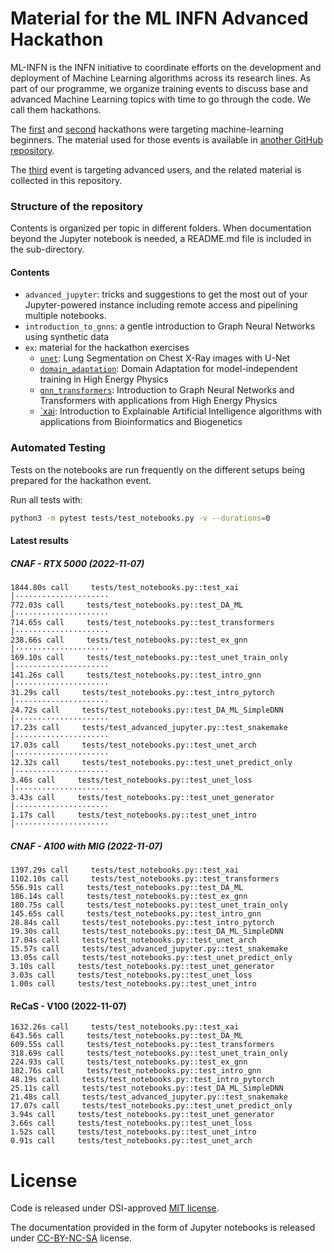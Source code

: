 # Material for the ML INFN Advanced Hackathon

ML-INFN is the INFN initiative to coordinate efforts on the development and 
deployment of Machine Learning algorithms across its research lines. 
As part of our programme, we organize training events to discuss base and advanced 
Machine Learning topics with time to go through the code. We call them hackathons.

The [first](https://agenda.infn.it/event/25855/overview) and 
[second](https://agenda.infn.it/event/28565/) hackathons were targeting
machine-learning beginners. The material used for those events is available in 
[another GitHub repository](https://github.com/tommasoboccali/ml_infn_hackBase/).

The [third](https://agenda.infn.it/event/32568/) event is targeting advanced users,
and the related material is collected in this repository.

### Structure of the repository
Contents is organized per topic in different folders. 
When documentation beyond the Jupyter notebook is needed, a README.md file is 
included in the sub-directory.

#### Contents
 * `advanced_jupyter`: tricks and suggestions to get the most out of your 
    Jupyter-powered instance including remote access and pipelining multiple notebooks.
 * `introduction_to_gnns`: a gentle introduction to Graph Neural Networks using 
    synthetic data
 * `ex`: material for the hackathon exercises
   * [`unet`](./ex/unet): Lung Segmentation on Chest X-Ray images with U-Net
   * [`domain_adaptation`](./ex/domain_adaptation): Domain Adaptation for model-independent 
     training in High Energy Physics
   * [`gnn_transformers`](./ex/gnn_transformers): Introduction to Graph Neural Networks
     and Transformers with applications from High Energy Physics
   * [`xai](./ex/xai): Introduction to Explainable Artificial Intelligence algorithms
     with applications from Bioinformatics and Biogenetics


### Automated Testing
Tests on the notebooks are run frequently on the different setups being prepared
for the hackathon event.

Run all tests with:
```bash
python3 -m pytest tests/test_notebooks.py -v --durations=0
```

#### Latest results
##### CNAF - RTX 5000 (2022-11-07)
```
1844.80s call     tests/test_notebooks.py::test_xai                                                                                                                                                                           │·····················
772.03s call     tests/test_notebooks.py::test_DA_ML                                                                                                                                                                          │·····················
714.65s call     tests/test_notebooks.py::test_transformers                                                                                                                                                                   │·····················
238.66s call     tests/test_notebooks.py::test_ex_gnn                                                                                                                                                                         │·····················
169.10s call     tests/test_notebooks.py::test_unet_train_only                                                                                                                                                                │·····················
141.26s call     tests/test_notebooks.py::test_intro_gnn                                                                                                                                                                      │·····················
31.29s call     tests/test_notebooks.py::test_intro_pytorch                                                                                                                                                                   │·····················
24.72s call     tests/test_notebooks.py::test_DA_ML_SimpleDNN                                                                                                                                                                 │·····················
17.23s call     tests/test_advanced_jupyter.py::test_snakemake                                                                                                                                                                │·····················
17.03s call     tests/test_notebooks.py::test_unet_arch                                                                                                                                                                       │·····················
12.32s call     tests/test_notebooks.py::test_unet_predict_only                                                                                                                                                               │·····················
3.46s call     tests/test_notebooks.py::test_unet_loss                                                                                                                                                                        │·····················
3.43s call     tests/test_notebooks.py::test_unet_generator                                                                                                                                                                   │·····················
1.17s call     tests/test_notebooks.py::test_unet_intro                                                                                                                                                                       │·····················
```

##### CNAF - A100 with MIG (2022-11-07)
```
1397.29s call     tests/test_notebooks.py::test_xai  
1102.10s call     tests/test_notebooks.py::test_transformers  
556.91s call     tests/test_notebooks.py::test_DA_ML           
186.14s call     tests/test_notebooks.py::test_ex_gnn          
180.75s call     tests/test_notebooks.py::test_unet_train_only 
145.65s call     tests/test_notebooks.py::test_intro_gnn       
28.84s call     tests/test_notebooks.py::test_intro_pytorch    
19.30s call     tests/test_notebooks.py::test_DA_ML_SimpleDNN  
17.04s call     tests/test_notebooks.py::test_unet_arch        
15.57s call     tests/test_advanced_jupyter.py::test_snakemake 
13.05s call     tests/test_notebooks.py::test_unet_predict_only
3.10s call     tests/test_notebooks.py::test_unet_generator    
3.03s call     tests/test_notebooks.py::test_unet_loss         
1.00s call     tests/test_notebooks.py::test_unet_intro
```

#### ReCaS - V100 (2022-11-07)
```
1632.26s call     tests/test_notebooks.py::test_xai
643.56s call     tests/test_notebooks.py::test_DA_ML
609.55s call     tests/test_notebooks.py::test_transformers
318.69s call     tests/test_notebooks.py::test_unet_train_only
224.93s call     tests/test_notebooks.py::test_ex_gnn
182.76s call     tests/test_notebooks.py::test_intro_gnn
48.19s call     tests/test_notebooks.py::test_intro_pytorch
25.11s call     tests/test_notebooks.py::test_DA_ML_SimpleDNN
21.48s call     tests/test_advanced_jupyter.py::test_snakemake
17.07s call     tests/test_notebooks.py::test_unet_predict_only
3.94s call     tests/test_notebooks.py::test_unet_generator
3.66s call     tests/test_notebooks.py::test_unet_loss
1.52s call     tests/test_notebooks.py::test_unet_intro
0.91s call     tests/test_notebooks.py::test_unet_arch
```

# License
Code is released under OSI-approved [MIT license](./LICENSE).

The documentation provided in the form of Jupyter notebooks is 
released under [CC-BY-NC-SA](./CC-BY-NC-SA-4.0) license.

